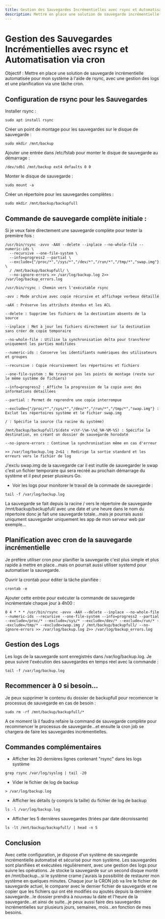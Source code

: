 ```yaml
---
title: Gestion des Sauvegardes Incrémentielles avec rsync et Automatisation viaune tâche cron
description: Mettre en place une solution de sauvegarde incrémentielle automatisée pour ton système à l'aide de rsync, avec une gestion des logs et une planification via une tâchecron.
---
```


# Gestion des Sauvegardes Incrémentielles avec rsync et Automatisation via cron

Objectif : Mettre en place une solution de sauvegarde incrémentielle automatisée pour mon système à l'aide de rsync, avec une gestion des logs et une planification via une tâche cron.

## Configuration de rsync pour les Sauvegardes

Installer rsync :

```shell
sudo apt install rsync
```

Créer un point de montage pour les sauvegardes  sur le disque de sauvegarde :

```shell
sudo mkdir /mnt/backup
```

Ajouter une entrée dans /etc/fstab pour monter le disque de sauvegarde au démarrage :

```shell
/dev/sdb1 /mnt/backup ext4 defaults 0 0
```

Monter le disque de sauvegarde :

```shell
sudo mount -a
```

Créer un répertoire pour les sauvegardes complètes :

```shell
sudo mkdir /mnt/backup/backupfull
```

## Commande de sauvegarde complète initiale :

Si je veux faire directement une sauvegarde complète pour tester la première fois :

```shell
/usr/bin/rsync -avvv -AAX --delete --inplace --no-whole-file --numeric-ids \
  --recursive --one-file-system \
  --info=progress2 --partial \
  --exclude={"/proc/*","/sys/*","/dev/*","/run/*","/tmp/*","swap.img"} \
  / /mnt/backup/backupfull/ \
  --no-ignore-errors >> /var/log/backup.log 2>> /var/log/backup_errors.log

```


`/usr/bin/rsync : Chemin vers l'exécutable rsync`

`-avv : Mode archive avec copie récursive et affichage verbeux détaillé`  

`-aAX : Préserve les attributs étendus et les ACL`  

`--delete : Supprime les fichiers de la destination absents de la source`  

`--inplace : Met à jour les fichiers directement sur la destination sans créer de copie temporaire`  

`--no-whole-file : Utilise la synchronisation delta pour transférer uniquement les parties modifiées`  

`--numeric-ids : Conserve les identifiants numériques des utilisateurs et groupes`  

`--recursive : Copie récursivement les répertoires et fichiers` 

`--one-file-system : Ne traverse pas les points de montage (reste sur le même système de fichiers)`

`--info=progress2 : Affiche la progression de la copie avec des informations détaillées`  

`--partial : Permet de reprendre une copie interrompue`
 
`--exclude={"/proc/*","/sys/*","/dev/*","/run/*","/tmp/*","swap.img"} : Exclut les répertoires système et le fichier swap.img`  

`/ : Spécifie la source (la racine du système)`  

`/mnt/backup/backupfull/$(date +\%Y-\%m-\%d_%H-%M-%S) : Spécifie la destination, en créant un dossier de sauvegarde horodaté`  

`--no-ignore-errors : Continue la synchronisation même en cas d'erreur`  

`>> /var/log/backup.log 2>&1 : Redirige la sortie standard et les erreurs vers le fichier de log`

J'exclu swap.img de la sauvegarde car il est inutile de sauvegarder le swap c'est un fichier temporaire qui sera recréé au prochain démarrage du système et il peut peser plusieurs Go.

- Voir les logs pour monitorer le travail de la commade de sauvegarde :

```shell
tail -f /var/log/backup.log
```

La sauvegarde se fait depuis la racine / vers le répertoire de sauvegarde /mnt/backup/backupfull/ avec une date et une heure dans le nom du répertoire donc je fait une sauvegarde totale...mais je pourrais aussi uniqument sauvegarder uniquement les app de mon serveur web par exemple...


## Planification avec cron de la sauvegarde incrémentielle

Je préfère utiliser cron pour planifier la sauvegarde c'est plus simple et plus rapide à mettre en place...mais on pourrait aussi utiliser systemd pour automatiser la sauvegarde.

Ouvrir la crontab pour éditer la tâche planifiée :

```shell
crontab -e
```

Ajouter cette entrée pour exécuter la commande de sauvegarde incrémentale chaque jour à 4h00 :

```shell
0 4 * * * /usr/bin/rsync -avvv -AAX --delete --inplace --no-whole-file --numeric-ids --recursive --one-file-system --info=progress2 --partial --exclude=/proc/* --exclude=/sys/* --exclude=/dev/* --exclude=/run/* --exclude=/tmp/* --exclude=swap.img / /mnt/backup/backupfull/ --no-ignore-errors >> /var/log/backup.log 2>> /var/log/backup_errors.log
```

## Gestion des Logs

Les logs de la sauvegarde sont enregistrés dans /var/log/backup.log. Je peux suivre l'exécution des sauvegardes en temps réel avec la commande :

```shell
tail -f /var/log/backup.log
```

## Recommencer à 0 si besoin...

Je peux supprimer le contenu du dossier de backupfull pour recomencer le processus de sauvegarde en cas de besoin :

```shell
sudo rm -rf /mnt/backup/backupfull/*
```

A ce moment là il faudra refaire la command de sauvegarde complète pour recommencer le processus de sauvegarde...et ensuite la cron job se chargera de faire les sauvegardes incrémentielles.

## Commandes complémentaires

-  Afficher les 20 dernières lignes contenant "rsync" dans les logs système

```shell
grep rsync /var/log/syslog | tail -20 
```
- Vider le fichier de log de backup

```shell
> /var/log/backup.log
```

- Afficher les détails (y compris la taille) du fichier de log de backup

```shell
ls -l /var/log/backup.log
```

- Afficher les 5 dernières sauvegardes (triées par date décroissante)

```shell
ls -lt /mnt/backup/backupfull/ | head -n 5
```

## Conclusion

Avec cette configuration, je dispose d'un système de sauvegarde incrémentielle automatisé et sécurisé pour mon système. Les sauvegardes sont planifiées et exécutées régulièrement, avec une gestion des logs pour suivre les opérations. Je stocke la sauvegarde sur un second disque monté en /mnt/backup...si le système crame j'aurais la possibilité de restaurer mon système en quelques minutes. Chaque jour la CRON job va lire le fichier de sauvegarde actuel, le comparer avec le dernier fichier de sauvegarde et ne copier que les fichiers qui ont été modifiés ou ajoutés depuis la dernière sauvegarde...le dossier prendra à nouveau la date et l'heure de la sauvegarde...et ainsi de suite...je peux aussi faire des sauvegardes incrémentielles sur plusieurs jours, semaines, mois...en fonction de mes besoins.


